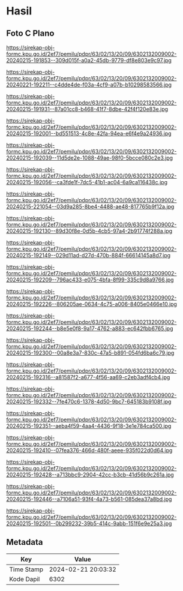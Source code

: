 # Hasil

## Foto C Plano

https://sirekap-obj-formc.kpu.go.id/2ef7/pemilu/pdpr/63/02/13/20/09/6302132009002-20240215-191853--309d015f-a0a2-45db-9779-df8e803e9c97.jpg

https://sirekap-obj-formc.kpu.go.id/2ef7/pemilu/pdpr/63/02/13/20/09/6302132009002-20240221-192211--c4dde4de-f03a-4cf9-a07b-b10298583566.jpg

https://sirekap-obj-formc.kpu.go.id/2ef7/pemilu/pdpr/63/02/13/20/09/6302132009002-20240215-191931--87a01cc8-b468-41f7-8dbe-42f4f120e83e.jpg

https://sirekap-obj-formc.kpu.go.id/2ef7/pemilu/pdpr/63/02/13/20/09/6302132009002-20240215-192001--bd551513-4c8e-42fa-94ea-e6f4e9a24936.jpg

https://sirekap-obj-formc.kpu.go.id/2ef7/pemilu/pdpr/63/02/13/20/09/6302132009002-20240215-192039--11d5de2e-1088-49ae-98f0-5bcce080c2e3.jpg

https://sirekap-obj-formc.kpu.go.id/2ef7/pemilu/pdpr/63/02/13/20/09/6302132009002-20240215-192056--ca3fde1f-7dc5-41b1-ac04-6a9ca116438c.jpg

https://sirekap-obj-formc.kpu.go.id/2ef7/pemilu/pdpr/63/02/13/20/09/6302132009002-20240215-221054--03d9a285-8be4-4488-ae48-817765b9f12a.jpg

https://sirekap-obj-formc.kpu.go.id/2ef7/pemilu/pdpr/63/02/13/20/09/6302132009002-20240215-192130--89d30f8e-0d5b-4cb5-97a4-2b91774f288a.jpg

https://sirekap-obj-formc.kpu.go.id/2ef7/pemilu/pdpr/63/02/13/20/09/6302132009002-20240215-192149--029d11ad-d27d-470b-884f-66614145a8d7.jpg

https://sirekap-obj-formc.kpu.go.id/2ef7/pemilu/pdpr/63/02/13/20/09/6302132009002-20240215-192209--796ac433-e075-4bfa-8f99-335c9d8a9766.jpg

https://sirekap-obj-formc.kpu.go.id/2ef7/pemilu/pdpr/63/02/13/20/09/6302132009002-20240215-192226--806205ae-0634-4c75-a006-8405e0466e10.jpg

https://sirekap-obj-formc.kpu.go.id/2ef7/pemilu/pdpr/63/02/13/20/09/6302132009002-20240215-192244--b8e5e0f8-9a17-4762-a883-ec642fbb6765.jpg

https://sirekap-obj-formc.kpu.go.id/2ef7/pemilu/pdpr/63/02/13/20/09/6302132009002-20240215-192300--00a8e3a7-830c-47a5-b891-054fd6ba6c79.jpg

https://sirekap-obj-formc.kpu.go.id/2ef7/pemilu/pdpr/63/02/13/20/09/6302132009002-20240215-192316--a81587f2-a677-4f56-aa69-c2eb3adf4cb4.jpg

https://sirekap-obj-formc.kpu.go.id/2ef7/pemilu/pdpr/63/02/13/20/09/6302132009002-20240215-192332--7fe470c6-1378-4d50-9bc7-645183b9108f.jpg

https://sirekap-obj-formc.kpu.go.id/2ef7/pemilu/pdpr/63/02/13/20/09/6302132009002-20240215-192351--aeba4f59-4aa4-4436-9f18-3e1e784ca500.jpg

https://sirekap-obj-formc.kpu.go.id/2ef7/pemilu/pdpr/63/02/13/20/09/6302132009002-20240215-192410--07fea376-466d-480f-aeee-935f022d0d64.jpg

https://sirekap-obj-formc.kpu.go.id/2ef7/pemilu/pdpr/63/02/13/20/09/6302132009002-20240215-192428--a713bbc9-2904-42cc-b3cb-41d56b9c261a.jpg

https://sirekap-obj-formc.kpu.go.id/2ef7/pemilu/pdpr/63/02/13/20/09/6302132009002-20240215-192446--a7106a51-93f4-4a73-b561-085dea37a8bd.jpg

https://sirekap-obj-formc.kpu.go.id/2ef7/pemilu/pdpr/63/02/13/20/09/6302132009002-20240215-192501--0b299232-39b5-414c-9abb-151f6e9e25a3.jpg


## Metadata

| Key        | Value               |
| ---------- | ------------------- |
| Time Stamp | 2024-02-21 20:03:32 |
| Kode Dapil | 6302                |




